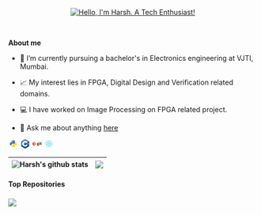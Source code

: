 <p align="center"><a href=""><img width="80%" alt="Hello, I'm Harsh. A Tech Enthusiast!" src="./assets/gh-readme-header.png" /></a></p>

<br />


**About me**

- 💼 I’m currently pursuing a bachelor's in Electronics engineering at VJTI, Mumbai.

- 📈 My interest lies in FPGA, Digital Design and Verification related domains.

- 💻 I have worked on Image Processing on FPGA related project.

- 💬 Ask me about anything [here](mailto:harshbhosaleatwork@gmail.com)

<code><img height="20" alt="Python" src="https://raw.githubusercontent.com/github/explore/80688e429a7d4ef2fca1e82350fe8e3517d3494d/topics/python/python.png"></code>
<code><img height="20" alt="C++" src="https://raw.githubusercontent.com/github/explore/80688e429a7d4ef2fca1e82350fe8e3517d3494d/topics/cpp/cpp.png"></code>
<code><img height="20" alt="Git" src="https://raw.githubusercontent.com/github/explore/80688e429a7d4ef2fca1e82350fe8e3517d3494d/topics/git/git.png"></code>
<code><img height="20" alt="React" src="https://raw.githubusercontent.com/github/explore/5c058a388828bb5fde0bcafd4bc867b5bb3f26f3/topics/react/react.png"></code>


| <a><img align="center" src="https://github-readme-stats.vercel.app/api?username=harshbhosale01&show_icons=true&include_all_commits=true&theme=buefy&hide_border=true" alt="Harsh's github stats" /></a> | <a><img align="center" src="https://github-readme-stats.vercel.app/api/top-langs/?username=harshbhosale01&layout=compact&theme=buefy&hide_border=true" /></a> |
| ------------- | ------------- |

#### Top Repositories


<a href="https://github.com/harshbhosale01/image-processing-fpga">
  <img align="center" src="https://github-readme-stats.vercel.app/api/pin/?username=harshbhosale01&repo=image-processing-fpga&theme=buefy" />
</a>

<br />
<br />
